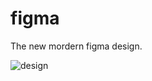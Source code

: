 # figma

The new mordern figma design. 

![design](https://github.com/abhishekdhole/figma/assets/52071318/8c9b9f43-285b-4054-980f-6a25b811a753)
